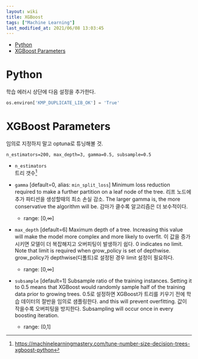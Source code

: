 ```yaml
---
layout: wiki 
title: XGBoost
tags: ["Machine Learning"]
last_modified_at: 2021/06/08 13:03:45
---
```


<!-- TOC -->

- [Python](#python)
- [XGBoost Parameters](#xgboost-parameters)

<!-- /TOC -->

# Python
학습 에러시 상단에 다음 설정을 추가한다.
```python
os.environ['KMP_DUPLICATE_LIB_OK'] = 'True'
```

# XGBoost Parameters
임의로 지정하지 말고 optuna로 튜닝해볼 것.

```
n_estimators=200, max_depth=3, gamma=0.5, subsample=0.5
```

- `n_estimators`  
트리 갯수[^fn-ref]

[^fn-ref]: <https://machinelearningmastery.com/tune-number-size-decision-trees-xgboost-python>

- `gamma` [default=0, alias: `min_split_loss`]
Minimum loss reduction required to make a further partition on a leaf node of the tree. 리프 노드에 추가 파티션을 생성할때의 최소 손실 감소. The larger gamma is, the more conservative the algorithm will be. 감마가 클수록 알고리즘은 더 보수적이다.
    - range: [0,∞]

- `max_depth` [default=6]
Maximum depth of a tree. Increasing this value will make the model more complex and more likely to overfit. 이 값을 증가시키면 모델이 더 복잡해지고 오버피팅이 발생하기 쉽다. 0 indicates no limit. Note that limit is required when grow_policy is set of depthwise. grow_policy가 depthwise(디폴트)로 설정된 경우 limit 설정이 필요하다.
    - range: [0,∞]

- `subsample` [default=1]
Subsample ratio of the training instances. Setting it to 0.5 means that XGBoost would randomly sample half of the training data prior to growing trees. 0.5로 설정하면 XGBoost가 트리를 키우기 전에 학습 데이터의 절반을 임의로 샘플링한다. and this will prevent overfitting. 값이 작을수록 오버피팅을 방지한다. Subsampling will occur once in every boosting iteration.
    - range: (0,1]

